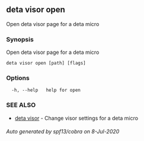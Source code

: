 ## deta visor open

Open deta visor page for a deta micro

### Synopsis

Open deta visor page for a deta micro

```
deta visor open [path] [flags]
```

### Options

```
  -h, --help   help for open
```

### SEE ALSO

* [deta visor](deta_visor.md)	 - Change visor settings for a deta micro

###### Auto generated by spf13/cobra on 8-Jul-2020
